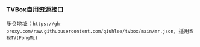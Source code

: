 ### TVBox自用资源接口

多仓地址：`https://gh-proxy.com/raw.githubusercontent.com/qiuhlee/tvbox/main/mr.json`，适用`影视TV(FongMi)`
